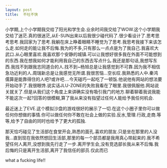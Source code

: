 ```yaml
---
layout: post
title:  不吐不快
---
```

小学期,上个小学期我交给了阳光和学生会.业余时间我交给了WOW.这个小学期我交给了迷茫.真的很迷茫,从E-SUN出来以后我很少碰代码了.很少看设计了.思考思考思考.我回家为了思考.我躺在床上睁着眼睛不睡觉为了思考.我思考我接下来该怎么走.如何走的能让我不后悔.我为的不多,只有那么一点点是为了我自己.我喜欢大武口.从心眼里喜欢.我喜欢那个安静的城镇.可以让我想好很多我在外面不可能想到的东西.我在想我如何才能利用我自己的东西去写点什么.我还是那句话,我想写东西.我找不到跟我志同道合的人.找不到~杨旭总是让我感觉到不可靠.因为我不相信急功近利的人.周瑞新总是让我感觉无所谓.我很苦恼…空长叹.我熟悉的人中.秦鸿儒算是能靠得住的人吧?或许吧….今天碰巧一起吃了一顿饭.他说他有网站的想法要开始动手了.我很眼馋.说实话JLU-ZONE的失败我看在了眼里.我很佩服他.网站说关就关了.但是从我们这个角度上来讲确实没有吸引我门的地方.聊着聊着我说我能不能这次一起?回答的很模糊,算了我从来没有指望过任何人能给予我任何机会.

最近迷上了EVE.这个模拟沙盘的游戏很好的展示了一切.在这个小圈子里你可以做任何你想做的事情.你可以做任何你不敢在社会上做的实验.反水,管理.行政,走商.等等,给予了自由的同时也给予了更大的孤独.

那天恰巧碰见了生活部在食堂开会,熟悉的面孔.喜欢的朋友.只是坐在那里的人没我…直到现在我依然想回生活部,那里的每一个部员都是我用真心带起来的.我不希望任何人离开,没想到我先行走了一步.离开学生会,没有竞选部长我从来不后悔.我后悔的只是离开生活部,离开了我信任的部员.仅此而已

what a fucking life!!
